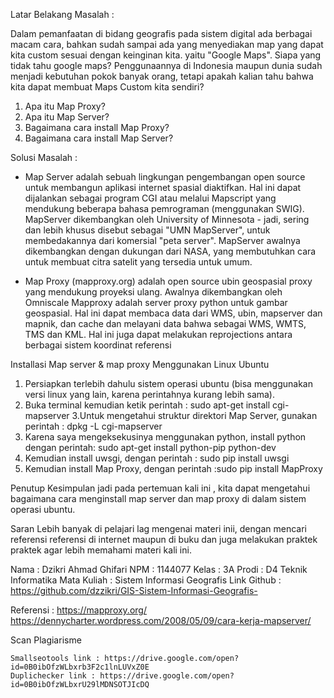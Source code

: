 Latar Belakang Masalah :

Dalam pemanfaatan di bidang geografis pada sistem digital ada berbagai macam cara, bahkan sudah sampai ada yang menyediakan map yang dapat kita custom sesuai dengan keinginan kita. yaitu "Google Maps". Siapa yang tidak tahu google maps? Penggunaannya di Indonesia maupun dunia sudah menjadi kebutuhan pokok banyak orang, tetapi apakah kalian tahu bahwa kita dapat membuat Maps Custom kita sendiri?

1. Apa itu Map Proxy?
2. Apa itu Map Server?
3. Bagaimana cara install Map Proxy?
4. Bagaimana cara install Map Server?

Solusi Masalah :

- Map Server adalah sebuah lingkungan pengembangan open source untuk membangun aplikasi internet spasial diaktifkan. Hal ini dapat dijalankan sebagai program CGI atau melalui Mapscript yang mendukung beberapa bahasa pemrograman (menggunakan SWIG). MapServer dikembangkan oleh University of Minnesota - jadi, sering dan lebih khusus disebut sebagai "UMN MapServer", untuk membedakannya dari komersial "peta server". MapServer awalnya dikembangkan dengan dukungan dari NASA, yang membutuhkan cara untuk membuat citra satelit yang tersedia untuk umum.

- Map Proxy (mapproxy.org) adalah open source ubin geospasial proxy yang mendukung proyeksi ulang. Awalnya dikembangkan oleh Omniscale Mapproxy adalah server proxy python untuk gambar geospasial. Hal ini dapat membaca data dari WMS, ubin, mapserver dan mapnik, dan cache dan melayani data bahwa sebagai WMS, WMTS, TMS dan KML. Hal ini juga dapat melakukan reprojections antara berbagai sistem koordinat referensi

Installasi Map server & map proxy
Menggunakan Linux Ubuntu 
1. Persiapkan terlebih dahulu sistem operasi ubuntu (bisa menggunakan versi linux yang lain, karena perintahnya kurang lebih sama). 
2. Buka terminal kemudian ketik perintah : sudo apt-get install cgi-mapserver 
3.Untuk mengetahui struktur direktori Map Server, gunakan perintah : dpkg -L cgi-mapserver 
4. Karena saya mengeksekusinya menggunakan python, install python dengan perintah: sudo apt-get install python-pip python-dev
5. Kemudian install uwsgi, dengan perintah : sudo pip install uwsgi
6. Kemudian install Map Proxy, dengan perintah :sudo pip install MapProxy 

Penutup
Kesimpulan
jadi pada pertemuan kali ini , kita dapat mengetahui bagaimana cara menginstall map server dan map proxy di dalam sistem operasi ubuntu.

Saran
Lebih banyak di pelajari lag mengenai materi inii, dengan mencari referensi referensi di internet maupun di buku dan juga melakukan praktek praktek agar lebih memahami materi kali ini.



Nama : Dzikri Ahmad Ghifari
NPM : 1144077
Kelas : 3A
Prodi : D4 Teknik Informatika 
Mata Kuliah : Sistem Informasi Geografis
Link Github : https://github.com/dzzikri/GIS-Sistem-Informasi-Geografis-

Referensi :
https://mapproxy.org/
https://dennycharter.wordpress.com/2008/05/09/cara-kerja-mapserver/

Scan Plagiarisme

    Smallseotools link : https://drive.google.com/open?id=0B0ibOfzWLbxrb3F2c1lnLUVxZ0E
    Duplichecker link : https://drive.google.com/open?id=0B0ibOfzWLbxrU29lMDNSOTJIcDQ 